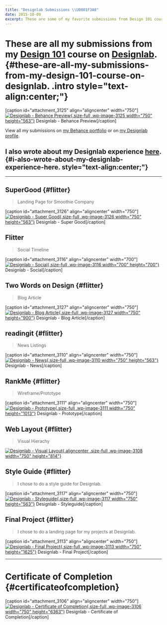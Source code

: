 ```yaml
---
title: "Designlab Submissions \\U0001F3A8"
date: 2015-10-09
excerpt: These are some of my favorite submissions from Design 101 course on Designlab.
---
```


These are all my submissions from my **[Design 101](http://trydesignlab.com/web-design-course/)** course on [Designlab](http://trydesignlab.com). {#these-are-all-my-submissions-from-my-design-101-course-on-designlab. .intro style="text-align:center;"}
=================================================================================================================================================

\[caption id="attachment\_3125" align="aligncenter"
width="750"\][![Designlab - Behance
Preview](https://fvcproductions.files.wordpress.com/2015/10/behancepreview-001.jpeg){.size-full
.wp-image-3125 width="750"
height="563"}](http://fvcproductions.com/portfolio/designlab-submissions/behancepreview-001/)
Designlab - Behance Preview\[/caption\]

View all my submissions on [my Behance
portfolio](https://www.behance.net/gallery/29117121/My-Designlab-Experience "Behance")
or on [my Designlab
profile](http://trydesignlab.com/course/profile/fvcproductions/ "Designlab Profile").

I also wrote about my Designlab experience [here](http://fvcproductions.com/2015/10/21/my-designlab-experience/ "Behance"). {#i-also-wrote-about-my-designlab-experience-here. style="text-align:center;"}
---------------------------------------------------------------------------------------------------------------------------

------------------------------------------------------------------------

SuperGood {#flitter}
---------

> Landing Page for Smoothie Company

\[caption id="attachment\_3126" align="aligncenter"
width="750"\][![Designlab - Super
Good](https://fvcproductions.files.wordpress.com/2015/10/supergood-001.jpeg){.size-full
.wp-image-3126 width="750"
height="563"}](http://fvcproductions.com/portfolio/designlab-submissions/supergood-001/)
Designlab - Super Good\[/caption\]

Flitter
-------

> Social Timeline

\[caption id="attachment\_3116" align="aligncenter"
width="700"\][![Designlab -
Social](https://fvcproductions.files.wordpress.com/2015/10/designlab-social.jpg){.size-full
.wp-image-3116 width="700"
height="700"}](http://fvcproductions.com/2015/10/21/my-designlab-experience/designlab-social/)
Designlab - Social\[/caption\]

Two Words on Design {#flitter}
-------------------

> Blog Article

\[caption id="attachment\_3127" align="aligncenter"
width="750"\][![Designlab - Blog
Article](https://fvcproductions.files.wordpress.com/2015/10/designlab-blog-article.jpg){.size-full
.wp-image-3127 width="750"
height="900"}](http://fvcproductions.com/portfolio/designlab-submissions/designlab-blog-article/)
Designlab - Blog Article\[/caption\]

readingit {#flitter}
---------

> News Listings

\[caption id="attachment\_3110" align="aligncenter"
width="750"\][![Designlab -
News](https://fvcproductions.files.wordpress.com/2015/10/designlab-news.jpg){.size-full
.wp-image-3110 width="750"
height="563"}](http://fvcproductions.com/2015/10/21/my-designlab-experience/designlab-news/)
Designlab - News\[/caption\]

RankMe {#flitter}
------

> Wireframe/Prototype

\[caption id="attachment\_3111" align="aligncenter"
width="750"\][![Designlab -
Prototype](https://fvcproductions.files.wordpress.com/2015/10/designlab-prototype.jpg){.size-full
.wp-image-3111 width="750"
height="1013"}](http://fvcproductions.com/2015/10/21/my-designlab-experience/designlab-prototype/)
Designlab - Prototype\[/caption\]

Web Layout {#flitter}
----------

> Visual Hierachy

[![Designlab - Visual
Layout](https://fvcproductions.files.wordpress.com/2015/10/designlab-visual-layout.jpg){.aligncenter
.size-full .wp-image-3108 width="750"
height="814"}](http://fvcproductions.com/2015/10/21/my-designlab-experience/designlab-visual-layout/)

Style Guide {#flitter}
-----------

> I chose to do a style guide for Designlab.

\[caption id="attachment\_3117" align="aligncenter"
width="750"\][![Designlab -
Styleguide](https://fvcproductions.files.wordpress.com/2015/10/designlab-styleguide.jpeg){.size-full
.wp-image-3117 width="750"
height="563"}](http://fvcproductions.com/2015/10/21/my-designlab-experience/designlab-styleguide/)
Designlab - Styleguide\[/caption\]

Final Project {#flitter}
-------------

> I chose to do a landing page for my projects at Designlab.

\[caption id="attachment\_3113" align="aligncenter"
width="750"\][![Designlab - Final
Project](https://fvcproductions.files.wordpress.com/2015/10/designlab-final.png){.size-full
.wp-image-3113 width="750"
height="1625"}](http://fvcproductions.com/2015/10/21/my-designlab-experience/designlab-final/)
Designlab - Final Project\[/caption\]

------------------------------------------------------------------------

Certificate of Completion {#certificateofcompletion}
=========================

\[caption id="attachment\_3106" align="aligncenter"
width="750"\][![Designlab - Certificate of
Completion](https://fvcproductions.files.wordpress.com/2015/10/designlab-certificate-of-completion.png){.size-full
.wp-image-3106 width="750"
height="6363"}](http://fvcproductions.com/2015/10/21/my-designlab-experience/designlab-certificate-of-completion/)
Designlab - Certificate of Completion\[/caption\]
